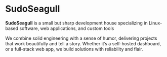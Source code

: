 # SudoSeagull

**SudoSeagull** is a small but sharp development house specializing in Linux-based software, web applications, and custom tools

We combine solid engineering with a sense of humor, delivering projects that work beautifully and tell a story. Whether it’s a self-hosted dashboard, or a full-stack web app, we build solutions with reliability and flair.
